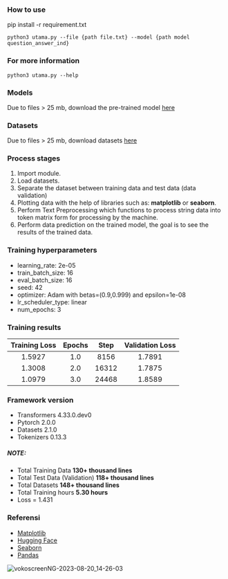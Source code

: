 ### How to use

pip install -r requirement.txt
```
python3 utama.py --file {path file.txt} --model {path model question_answer_ind}
```

### For more information
```
python3 utama.py --help
```
### Models
Due to files > 25 mb, download the pre-trained model [here](https://drive.google.com/drive/folders/1GKQPdh0vATghcYpT1gZsH_Pf3nmVztDV?usp=drive_link)

### Datasets
Due to files > 25 mb, download datasets [here](https://drive.google.com/drive/folders/11kNG1oWC5uvGfNHhuKK7xoMcuEO9cTmR?usp=drive_link)

### Process stages
1. Import module.
2. Load datasets.
3. Separate the dataset between training data and test data (data validation)
4. Plotting data with the help of libraries such as: **matplotlib** or **seaborn**.
5. Perform Text Preprocessing which functions to process string data into token matrix form for processing by the machine.
6. Perform data prediction on the trained model, the goal is to see the results of the trained data.

### Training hyperparameters

- learning_rate: 2e-05
- train_batch_size: 16
- eval_batch_size: 16
- seed: 42
- optimizer: Adam with betas=(0.9,0.999) and epsilon=1e-08
- lr_scheduler_type: linear
- num_epochs: 3

### Training results

| Training Loss | Epochs | Step | Validation Loss |
| :---:         |     :---:      |          :---: | :------: |
|  1.5927  |  1.0  |  8156  |  1.7891  |
|  1.3008  |  2.0  |  16312  |  1.7875  |
|  1.0979  |  3.0  |  24468  |  1.8589  |

### Framework version

- Transformers 4.33.0.dev0
- Pytorch 2.0.0
- Datasets 2.1.0
- Tokenizers 0.13.3

##### NOTE:

- Total Training Data **130+ thousand lines**
- Total Test Data (Validation) **118+ thousand lines**
- Total Datasets **148+ thousand lines**
- Total Training hours **5.30 hours**
- Loss = 1.431

### Referensi
- [Matplotlib](https://matplotlib.org/)
- [Hugging Face](https://huggingface.co/)
- [Seaborn](https://seaborn.pydata.org/)
- [Pandas](https://pandas.pydata.org/)


![vokoscreenNG-2023-08-20_14-26-03](https://github.com/hendrimardani/question_answer_ind/assets/49816104/43b02d05-ed66-4450-b541-63bc1fa2608d)


